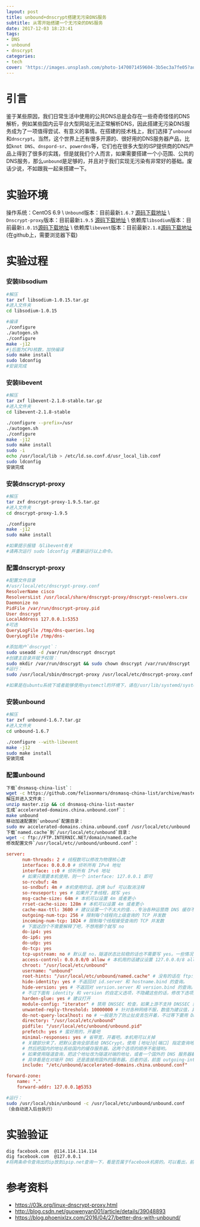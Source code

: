 ```yaml
---
layout: post
title: unbound+dnscrypt搭建无污染DNS服务
subtitle: 从零开始搭建一个无污染的DNS服务
date: 2017-12-03 18:23:41
tags:
- DNS
- unbound
- dnscrypt
categories:
- tech
cover: 'https://images.unsplash.com/photo-1470071459604-3b5ec3a7fe05?auto=format&fit=crop&w=1680&q=80'
---
```


# 引言

鉴于某些原因，我们日常生活中使用的公共DNS总是会存在一些奇奇怪怪的DNS解析，例如某些国内云平台大型网站无法正常解析DNS，因此搭建无污染DNS服务成为了一项值得尝试、有意义的事情。在搭建的技术栈上，我们选择了`unbound`和`dnscrypt`。当然，这个世界上还有很多开源的、很好用的DNS服务器产品，比如`knot DNS`、`dnspord-sr`、`powerdns`等，它们也在很多大型的ISP提供商的DNS产品上得到了很多的实践，但是就我们个人而言，如果需要搭建一个小范围、公共的DNS服务，那么`unbound`是足够的，并且对于我们实现无污染有非常好的基础。废话少说，不如跟我一起来搭建一下。

# 实验环境

操作系统：CentOS 6.9 \\
`Unbound`版本：目前最新`1.6.7` [源码下载地址](http://unbound.net/downloads/unbound-latest.tar.gz) \\
`Dnscrypt-proxy`版本：目前最新`1.9.5` [源码下载地址](https://download.dnscrypt.org/dnscrypt-proxy/dnscrypt-proxy-1.9.5.tar.gz) \\
依赖库`libsodium`版本：目前最新`1.0.15`[源码下载地址](https://download.libsodium.org/libsodium/releases/libsodium-1.0.15.tar.gz) \\
依赖库`libevent`版本：目前最新`2.1.8`[源码下载地址](https://github.com/libevent/libevent/releases/download/release-2.1.8-stable/libevent-2.1.8-stable.tar.gz)(在github上，需要浏览器下载)

# 实验过程



### 安装libsodium

```bash
#解压 
tar zxf libsodium-1.0.15.tar.gz 
#进入文件夹
cd libsodium-1.0.15

#编译
./configure
./autogen.sh
./configure
make -j12 
#j后面为CPU核数，加快编译
sudo make install
sudo ldconfig
#安装完成
```

### 安装libevent

```bash
#解压
tar zxf libevent-2.1.8-stable.tar.gz
#进入文件夹
cd libevent-2.1.8-stable

./configure --prefix=/usr
./autogen.sh
./configure
make -j12
sudo make install
sudo -i
echo /usr/local/lib > /etc/ld.so.conf.d/usr_local_lib.conf
sudo ldconfig
安装完成
```

### 安装dnscrypt-proxy

```bash
#解压
tar zxf dnscrypt-proxy-1.9.5.tar.gz
#进入文件夹
cd dnscrypt-proxy-1.9.5

./configure
make -j12
sudo make install

#如果提示报错 与libevent有关
#请再次运行 sudo ldconfig 并重新运行以上命令。
```

### 配置dnscrypt-proxy

```conf
#配置文件目录
#/usr/local/etc/dnscrypt-proxy.conf
ResolverName cisco
ResolversList /usr/local/share/dnscrypt-proxy/dnscrypt-resolvers.csv
Daemonize no
PidFile /var/run/dnscrypt-proxy.pid
User dnscrypt
LocalAddress 127.0.0.1:5353
#可选
QueryLogFile /tmp/dns-queries.log
QueryLogFile /tmp/dns-
```
```bash
#添加用户`dnscrypt`：
sudo useadd -d /var/run/dnscrypt dnscrypt
#创建主目录并赋予权限：
sudo mkdir /var/run/dnscrypt && sudo chown dnscrypt /var/run/dnscrypt
#运行：
sudo /usr/local/sbin/dnscrypt-proxy /usr/local/etc/dnscrypt-proxy.conf

#如果是在ubuntu系统下或者能够使用systemctl的环境下，请在/usr/lib/systemd/system/dnscrypt-proxy.socket修改配置，参考资料3中所示。
```

### 安装unbound

```bash
#解压
tar zxf unbound-1.6.7.tar.gz
#进入文件夹 
cd unbound-1.6.7

./configure --with-libevent
make -j12
sudo make install
安装完成
```

### 配置unbound

```bash
下载`dnsmasq-china-list`：
wget -c https://github.com/felixonmars/dnsmasq-china-list/archive/master.zip
解压并进入文件夹：
unzip master.zip && cd dnsmasq-china-list-master
生成`accelerated-domains.china.unbound.conf`：
make unbound
移动加速配置到`unbound`配置目录：
sudo mv accelerated-domains.china.unbound.conf /usr/local/etc/unbound
下载`named.cache`到`/usr/local/etc/unbound`目录：
wget -c ftp://FTP.INTERNIC.NET/domain/named.cache 
修改配置文件`/usr/local/etc//unbound/unbound.conf`：
```
```conf
server:
      num-threads: 2 # 线程数可以修改为物理核心数
      interface: 0.0.0.0 # 侦听所有 IPv4 地址
      interface: ::0 # 侦听所有 IPv6 地址
      # 如果只需要本机使用，则一个 interface: 127.0.0.1 即可
      so-rcvbuf: 4m
      so-sndbuf: 4m # 本机使用的话，这俩 buf 可以取消注释
      so-reuseport: yes # 如果开了多线程，就写 yes
      msg-cache-size: 64m # 本机可以设置 4m 或者更小
      rrset-cache-size: 128m # 本机可以设置 4m 或者更小
      cache-max-ttl: 3600 # 建议设置一个不太大的值...专治各种运营商 DNS 缓存不服
      outgoing-num-tcp: 256 # 限制每个线程向上级查询的 TCP 并发数
      incoming-num-tcp: 1024 # 限制每个线程接受查询的 TCP 并发数
      # 下面这四个不需要解释了吧，不想用那个就写 no
      do-ip4: yes
      do-ip6: yes
      do-udp: yes
      do-tcp: yes
      tcp-upstream: no # 默认是 no，隧道状态比较稳的话也不需要写 yes。一些情况下强制使用 tcp 连上游的话写 yes
      access-control: 0.0.0.0/0 allow # 本机用的话建议设置 127.0.0.0/8 allow，局域网用适当调整
      chroot: "/usr/local/etc/unbound"
      username: "unbound"
      root-hints: "/usr/local/etc/unbound/named.cache" # 没有的话在 ftp://FTP.INTERNIC.NET/domain/named.cache 下载一份
      hide-identity: yes # 不返回对 id.server 和 hostname.bind 的查询。
      hide-version: yes # 不返回对 version.server 和 version.bind 的查询。
      # 不过下面有 identity 和 version 的自定义选项，不隐藏这些的话，修改下选项还可以卖个萌(´・ω・｀)
      harden-glue: yes # 建议打开
      module-config: "iterator" # 禁用 DNSSEC 检查，如果上游不支持 DNSSEC 就关掉。注意这个选项有可能在其他 include 的文件里
      unwanted-reply-threshold: 10000000 # 针对各种网络不服，数值为建议值，具体可以自己修改看看效果
      do-not-query-localhost: no # 一般是为了防止扯皮丢包开着，不过等下要用 DNSCrypt 所以关掉
      directory: "/usr/local/etc/unbound"
      pidfile: "/usr/local/etc/unbound/unbound.pid"
      prefetch: yes # 蛮好用的，开着吧
      minimal-responses: yes # 省带宽，开着吧。本机用可以关掉
      # 关键部分来了，把默认查询全部丢给 DNSCrypt。使用 [地址]@[端口] 指定查询地址和端口，默认端口 53。
      # 然后把国内的地址丢给国内的缓存服务器。这两个选项的顺序不能错哟。
      # 如果使用隧道查询，把这个地址改为隧道对端的地址，或者一个国外的 DNS 服务器都可以，例如 8.8.8.8。
      # 具体看是在对端开 DNS 还是直接用国外的服务器。后者的话，前面 outgoing-interface 可以直接设置隧道本地端的地址，不过要配合 dnsmasq-china-list 的话，还是写路由表比较合适，否则不够灵活。
      include: "/etc/unbound/accelerated-domains.china.unbound.conf"

forward-zone:
    name: "."
    forward-addr: 127.0.0.1@5353
```
```bash
#运行：
sudo /usr/local/sbin/unbound -c /usr/local/etc/unbound/unbound.conf 
（会自动进入后台执行）
```

# 实验验证

```bash
dig facebook.com  @114.114.114.114
dig facebook.com  @127.0.0.1
#将两条命令查询出的ip放到ipip.net查询一下，看是否属于facebook机房的。可以看出，前者不是后者是，那么就无污染DNS就搭建完成了。虽然这样一来你就能够获得正确的facebook.com的ip，但是这并不意味着你就能正常访问facebook，因为ip是不通，这也正是为什么修改hosts而无法访问某搜索引擎的原因了。
```

# 参考资料

- https://03k.org/linux-dnscrypt-proxy.html
- http://blog.csdn.net/guowenyan001/article/details/39048893
- https://blog.phoenixlzx.com/2016/04/27/better-dns-with-unbound/

